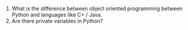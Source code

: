 1. What is the difference between object oriented programming between Python and languages like C+ / Java.
2. Are there private variables in Python?
